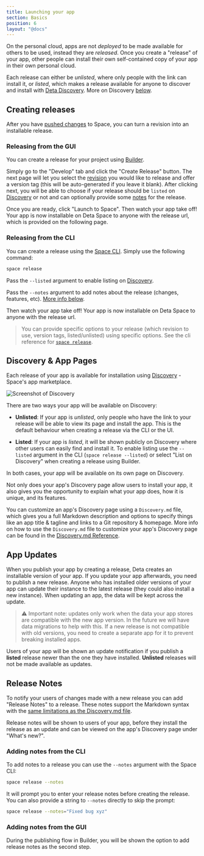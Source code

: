 ```yaml
---
title: Launching your app
section: Basics
position: 6
layout: "@docs"
---
```


On the personal cloud, apps are not *deployed* to be made available for others to be used, instead they are *released*. Once you create a "release" of your app, other people can install their own self-contained copy of your app in their own personal cloud.

Each release can either be *unlisted*, where only people with the link can install it, or *listed*, which makes a release available for anyone to discover and install with [Deta Discovery](/discovery). More on Discovery [below](/docs/en/basics/releases#discovery--app-pages).

## Creating releases

After you have [pushed changes](/docs/en/basics/revisions) to Space, you can turn a revision into an installable release.


### Releasing from the GUI

You can create a release for your project using [Builder](/docs/en/basics/projects#projects-in-builder).

Simply go to the "Develop" tab and click the "Create Release" button. The next page will let you select the [revision](/docs/en/basics/revisions) you would like to release and offer a version tag (this will be auto-generated if you leave it blank). After clicking next, you will be able to choose if your release should be `listed` on [Discovery](/discovery) or not and can optionally provide some [notes](#release-notes) for the release.

Once you are ready, click "Launch to Space". Then watch your app take off! Your app is now installable on Deta Space to anyone with the release url, which is provided on the following page.

### Releasing from the CLI

You can create a release using the [Space CLI](/docs/en/basics/cli). Simply use the following command:

```bash
space release
```

Pass the `--listed` argument to enable listing on [Discovery](/docs/en/basics/releases#discovery--app-pages).

Pass the `--notes` argument to add notes about the release (changes, features, etc). [More info below](#release-notes).

Then watch your app take off! Your app is now installable on Deta Space to anyone with the release url.

> You can provide specific options to your release (which revision to use, version tags, listed/unlisted) using specific options. See the cli reference for [`space release`](/docs/en/reference/cli#deta-release).

## Discovery & App Pages

Each release of your app is available for installation using [Discovery](/discovery) - Space's app marketplace.

![Screenshot of Discovery](/docs_assets/discovery.png)

There are two ways your app will be available on Discovery:

- **Unlisted**: If your app is *unlisted*, only people who have the link to your release will be able to view its page and install the app. This is the default behaviour when creating a release via the CLI or the UI.

- **Listed**: If your app is *listed*, it will be shown publicly on Discovery where other users can easily find and install it. To enable listing use the `--listed` argument in the CLI (`space release --listed`) or select "List on Discovery" when creating a release using Builder.

In both cases, your app will be available on its own page on Discovery.

Not only does your app's Discovery page allow users to install your app, it also gives you the opportunity to explain what your app does, how it is unique, and its features.

You can customize an app's Discovery page using a `Discovery.md` file, which gives you  a full Markdown description and options to specify things like an app title & tagline and links to a Git repository & homepage. More info on how to use the `Discovery.md` file to customize your app's Discovery page can be found in the [Discovery.md Reference](/docs/en/reference/discovery).

## App Updates

When you publish your app by creating a release, Deta creates an installable version of your app. If you update your app afterwards, you need to publish a new release. Anyone who has installed older versions of your app can update their instance to the latest release (they could also install a new instance). When updating an app, the data will be kept across the update.

> ⚠️ Important note: updates only work when the data your app stores are compatible with the new app version. In the future we will have data migrations to help with this. If a new release is not compatible with old versions, you need to create a separate app for it to prevent breaking installed apps.

Users of your app will be shown an update notification if you publish a **listed** release newer than the one they have installed. **Unlisted** releases will not be made available as updates.

## Release Notes

To notify your users of changes made with a new release you can add "Release Notes" to a release. These notes support the Markdown syntax with the [same limitations as the Discovery.md file](/docs/en/reference/discovery#supported-syntax).

Release notes will be shown to users of your app, before they install the release as an update and can be viewed on the app's Discovery page under "What's new?".

### Adding notes from the CLI

To add notes to a release you can use the `--notes` argument with the Space CLI:

```bash
space release --notes
```

It will prompt you to enter your release notes before creating the release. You can also provide a string to `--notes` directly to skip the prompt:

```bash
space release --notes="Fixed bug xyz"
```

### Adding notes from the GUI

During the publishing flow in Builder, you will be shown the option to add release notes as the second step.